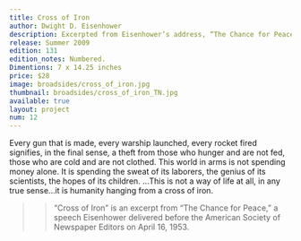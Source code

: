 ```yaml
---
title: Cross of Iron
author: Dwight D. Eisenhower
description: Excerpted from Eisenhower’s address, “The Chance for Peace” which he delivered before the American Society of Newspaper Editors on April 16, 1953. The type is handset Optima, printed on Somerset Book paper using a Vandercook 219 proofing press.
release: Summer 2009
edition: 131
edition_notes: Numbered.
Dimentions: 7 x 14.25 inches
price: $28
image: broadsides/cross_of_iron.jpg
thumbnail: broadsides/cross_of_iron_TN.jpg
available: true
layout: project
num: 12
---
```


Every gun that is made, every warship launched, every rocket fired signifies, in the final sense, a theft from those who hunger and are not fed, those who are cold and are not clothed. This world in arms is not spending money alone. It is spending the sweat of its laborers, the genius of its scientists, the hopes of its children. ...This is not a way of life at all, in any true sense...it is humanity hanging from a cross of iron.

>> “Cross of Iron” is an excerpt from “The Chance for Peace,” a speech Eisenhower delivered before the American Society of Newspaper Editors on April 16, 1953.
